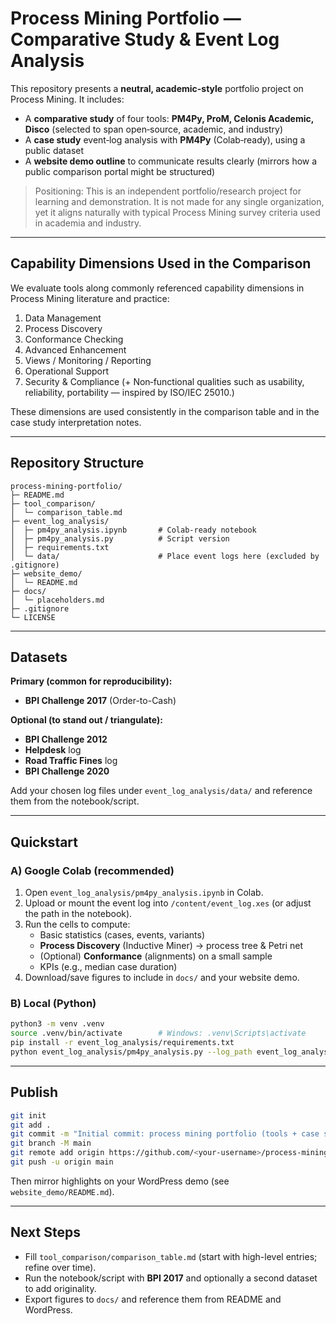 # Process Mining Portfolio — Comparative Study & Event Log Analysis

This repository presents a **neutral, academic-style** portfolio project on Process Mining. It includes:
- A **comparative study** of four tools: **PM4Py, ProM, Celonis Academic, Disco** (selected to span open‑source, academic, and industry)
- A **case study** event‑log analysis with **PM4Py** (Colab‑ready), using a public dataset
- A **website demo outline** to communicate results clearly (mirrors how a public comparison portal might be structured)

> Positioning: This is an independent portfolio/research project for learning and demonstration. It is not made for any single organization, yet it aligns naturally with typical Process Mining survey criteria used in academia and industry.

---

## Capability Dimensions Used in the Comparison

We evaluate tools along commonly referenced capability dimensions in Process Mining literature and practice:
1. Data Management
2. Process Discovery
3. Conformance Checking
4. Advanced Enhancement
5. Views / Monitoring / Reporting
6. Operational Support
7. Security & Compliance
(+ Non‑functional qualities such as usability, reliability, portability — inspired by ISO/IEC 25010.)

These dimensions are used consistently in the comparison table and in the case study interpretation notes.

---

## Repository Structure

```
process-mining-portfolio/
├─ README.md
├─ tool_comparison/
│  └─ comparison_table.md
├─ event_log_analysis/
│  ├─ pm4py_analysis.ipynb       # Colab-ready notebook
│  ├─ pm4py_analysis.py          # Script version
│  ├─ requirements.txt
│  └─ data/                      # Place event logs here (excluded by .gitignore)
├─ website_demo/
│  └─ README.md
├─ docs/
│  └─ placeholders.md
├─ .gitignore
└─ LICENSE
```

---

## Datasets

**Primary (common for reproducibility):**
- **BPI Challenge 2017** (Order-to-Cash)

**Optional (to stand out / triangulate):**
- **BPI Challenge 2012**
- **Helpdesk** log
- **Road Traffic Fines** log
- **BPI Challenge 2020**

Add your chosen log files under `event_log_analysis/data/` and reference them from the notebook/script.

---

## Quickstart

### A) Google Colab (recommended)
1. Open `event_log_analysis/pm4py_analysis.ipynb` in Colab.
2. Upload or mount the event log into `/content/event_log.xes` (or adjust the path in the notebook).
3. Run the cells to compute:
   - Basic statistics (cases, events, variants)
   - **Process Discovery** (Inductive Miner) → process tree & Petri net
   - (Optional) **Conformance** (alignments) on a small sample
   - KPIs (e.g., median case duration)
4. Download/save figures to include in `docs/` and your website demo.

### B) Local (Python)
```bash
python3 -m venv .venv
source .venv/bin/activate        # Windows: .venv\Scripts\activate
pip install -r event_log_analysis/requirements.txt
python event_log_analysis/pm4py_analysis.py --log_path event_log_analysis/data/your_log.xes --outdir docs
```

---

## Publish
```bash
git init
git add .
git commit -m "Initial commit: process mining portfolio (tools + case study)"
git branch -M main
git remote add origin https://github.com/<your-username>/process-mining-portfolio.git
git push -u origin main
```
Then mirror highlights on your WordPress demo (see `website_demo/README.md`).

---

## Next Steps
- Fill `tool_comparison/comparison_table.md` (start with high-level entries; refine over time).
- Run the notebook/script with **BPI 2017** and optionally a second dataset to add originality.
- Export figures to `docs/` and reference them from README and WordPress.